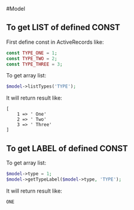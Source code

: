 #Model

## To get LIST of defined CONST

First define const in ActiveRecords like:
```php
const TYPE_ONE = 1;
const TYPE_TWO = 2;
const TYPE_THREE = 3;
```

To get array list:
```php
$model->listTypes('TYPE');
```

It will return result like:
```
[
    1 => ' One'
    2 => ' Two'
    3 => ' Three'
]
```

## To get LABEL of defined CONST

To get array list:

```php
$model->type = 1;
$model->getTypeLabel($model->type, 'TYPE');
```

It will return result like:
```
ONE
```
